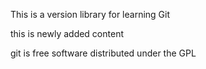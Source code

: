 This is a version library for learning Git

this is newly added content

git is free software distributed under the GPL

